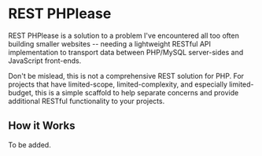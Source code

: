 # REST PHPlease
REST PHPlease is a solution to a problem I've encountered all too often building smaller websites -- 
needing a lightweight RESTful API implementation to transport data between PHP/MySQL server-sides and JavaScript 
front-ends.

Don't be mislead, this is not a comprehensive REST solution for PHP. For projects that have limited-scope, 
limited-complexity, and especially limited-budget, this is a simple scaffold to help separate concerns and provide
additional RESTful functionality to your projects.

## How it Works
To be added.
